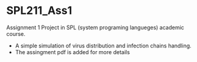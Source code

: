 # SPL211_Ass1
  Assignment 1 Project in SPL (system programing langueges) academic course.
 - A simple simulation of virus distribution and infection chains handling.
 - The assingment pdf is added for more details
